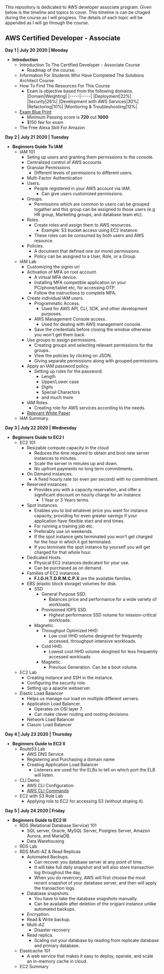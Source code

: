 This repository is dedicated to AWS developer associate program. Given below is the timeline and topics to cover. This timeline is can be chaged during the course as I will progress. The details of each topic will be appended as I will go through the course.


## AWS Certified Developer - Associate

**Day 1 | July 20 2020 | Monday**
- **Introduction**
	- Introduction To The Certified Developer - Associate Course
		- Roadmap of the course.
	- Information For Students Who Have Completed The Solutions Architect Course
	- How To Find The Resources For This Course
		- Exam is objective based from the following domains.
			|Domain|Weighting|
			|-----|-----|
			|Deployment|22%|
			|Security|26%|
			|Development with AWS Services|30%|
			|Refactoring|10%|
			|Monitoring & Troubleshooting|12%|  
	- [Exam Blue Print](https://d1.awsstatic.com/training-and-certification/docs-dev-associate/AWS_Certified_Developer_Associate_Updated_June_2018_Exam_Guide_v1.3.pdf)
		- Minimum Passing score is **720** out **1000**
		- $150 fee for exam
	- The Free Alexa Skill For Amazon

**Day 2 | July 21 2020 | Tuesday**
- **Beginners Guide To IAM**
	- IAM 101
		- Seting up users and granting them permissions to the console.
		- Centralized control of AWS accounts
		- Granular Permissions
			- Different levels of permissions to different users.
		- Multi-Factor Authentication
		- Users.
			- People registered in your AWS account via IAM.
				- Can give users customized permissions.
		- Groups.
			- Permissions which are common to users can be grouped togather and this group can be assigned to those users (e.g HR group, Marketing groups, and database team etc).
		- Roles.
			- Create roles and assign them to AWS resources.
				- Example: S3 bucket access using EC2 instance.
			- These roles can be consumed by both users and AWS resource.
		- Policies.
			- A document that defined one (or more) permissions.
			- Policy can be assigned to a User, Role, or a Group.
	- IAM Lab
		- Customizing the signin url
		- Activation of MFA on root account.
			- A virtual MFA device. 
			- Installing MFA competible application on your PC/phone/tablet etc, for accessing OTP.
			- Follow the instructions to complete MFA.
		- Create individual IAM users.
			- Programmatic Access.
				- Used for AWS API, CLI, SDK, and other development purposes.
			- AWS Management Console access.
				- Used for dealing with AWS management console.
			- Save the credentials before closing the window otherwise you won't get them back.
		- Use groups to assign permissions.
			- Creating groups and selecting relevant permissions for the groups.
			- View the policies by clicking on JSON.
			- Giving separate permissions along with grouped permissions. 
		- Apply an IAM password policy. 
			- Setting up rules for the password.
				- Length
				- Upper/Lower case
				- Digits
				- Special Charactors
				- and much more
		- IAM Roles.
			- Creating role for AWS services according to the needs.
		- [Relevant White Paper](https://d0.awsstatic.com/whitepapers/Security/AWS_Security_Best_Practices.pdf)
	- IAM Summary.

**Day 3 | July 22 2020 | Wednesday**
- **Beginners Guide to EC2 I**
	- EC2 101
		- Resizable compute capacity in the cloud
			- Reduces the time required to obtain and boot new server instances to minutes.
			- Scale the server in minutes up and down.
			- No upfront payments no long term commitments. 
		- On Demand instances.
			- A fixed hourly rate (or even per second) with no commitment.
		- Reserved instances.
			- Provides you with a capacity reservation, and offer a significant discount on hourly charge for an instance
				- 1 Year or 3 Years terms.
		- Spot Instances.	
			- Enables you to bid whatever price you want for instance capacity, providing for even greater savings if your application have flexible start and end times.
			- For running a training job etc.
			- Preferably use on weekends.
			- If the spot instance gets terminated you won't get charged for the hour in which it got terminated.
			- If you terminate the spot instance by yourself you will get charged for that whole hour.
		- Dedicated Hosts.
			- Physical EC2 instances dedicated for your use.
			- Can be purchased as on demand.
		- Families of EC2 instances.
			- **F.I.G.H.T.D.R.M.C.P.X** are the available families.
		- EBS (elastic block storage) volumes for disk.
			- SSD
				- General Purpose SSD.
					- Balances price and performance for a wide variety of workloads.
				- Provisioned IOPS SSD.
					- Highest performance SSD volume for mission-critical workloads.
			- Magnetic.
				- Throughput Optimized HHD
					- Low cost HHD volume designed for frequently accessed, throughput-intensive workloads.
				- Cold HHD.
					- Lowest cost HHD volume desgined for less frequently accessed workloads
				- Magnetic.
					- Previous Generation. Can be a boot volume.
	- EC2 Lab
		- Creating instance and SSH in the instance.
		- Configuring the security role.
		- Setting up a apache webserver.
	- Elastic Load Balancer
		- Helps us manage our load on multiple different servers.
		- Applicatoin Load Balancer.
			- Operates on OSI layer 7.
			- Can make clever routing and rooting decisions.
		- Network Load Balancer
		- Classic Load Balancer


**Day 4 | July 23 2020 | Thursday**
- **Beginners Guide to EC2 II**
	- Route53 Lab
		- AWS DNS Service
		- Registering and Purchasing a domain name
		- Creating Application Load Balancer
			- Listeners are used for the ELBs to tell on which port the ELB will listen.
	- CLI Demo
		- AWS CLI Configuration.
		- [AWS CLI Commands](https://awscli.amazonaws.com/v2/documentation/api/latest/index.html)
	- EC2 with S3 Role Lab
		- Applying role to EC2 for accessing S3 (without stoping it).


**Day 5 | July 24 2020 | Friday**
- **Beginners Guide to EC2 III**
	- RDS (Relational Database Service) 101
		- SQL server, Oracle, MySQL Server, Postgres Server, Amazon Aurora, and MariaDB.
		- Data Warehousing
	- RDS Lab
	- RDS Multi-AZ & Read Replicas
		- Automated Backups.
			- Can recover you database server at any point of time.
			- It will take full daily snapshot and will also store transaction log throughout the day.
			- When you do revercory, AWS will first choose the most recent snapshot of your database server, and then will apply the transaction logs.
		- Database snapshots.
			- You have to take the database snapshots manually.
			- Can be available after deletion of the origianl instance unlike automated backups.
		- Encryption.
		- Read & Write backup.
		- Multi-AZ
			- Disaster recovery
		- Read replica.
			- Scaling out your database by reading from replicate database and primary database.
	- Elasticache 101
		- A web service that makes it easy to deploy, operate, and scale an in-memory cache in cloud.
	- EC2 Summary 


